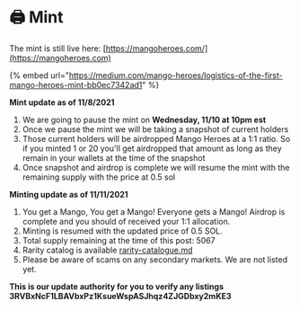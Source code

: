 # 🖨 Mint

The mint is still live here: [https://mangoheroes.com/](https://mangoheroes.com)

{% embed url="https://medium.com/mango-heroes/logistics-of-the-first-mango-heroes-mint-bb0ec7342ad1" %}

**Mint update as of 11/8/2021**&#x20;

1. We are going to pause the mint on **Wednesday, 11/10 at 10pm est**
2. Once we pause the mint we will be taking a snapshot of current holders&#x20;
3. Those current holders will be airdropped Mango Heroes at a 1:1 ratio. So if you minted 1 or 20 you'll get airdropped that amount as long as they remain in your wallets at the time of the snapshot&#x20;
4. Once snapshot and airdrop is complete we will resume the mint with the remaining supply with the price at 0.5 sol

**Minting update as of 11/11/2021**&#x20;

1. You get a Mango, You get a Mango! Everyone gets a Mango! Airdrop is complete and you should of received your 1:1 allocation.&#x20;
2. Minting is resumed with the updated price of 0.5 SOL.&#x20;
3. Total supply remaining at the time of this post: 5067&#x20;
4. Rarity catalog is available [rarity-catalogue.md](rarity-catalogue.md "mention")
5. Please be aware of scams on any secondary markets. We are not listed yet.&#x20;



**This is our update authority for you to verify any listings 3RVBxNcF1LBAVbxPz1KsueWspASJhqz4ZJGDbxy2mKE3**
